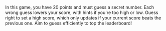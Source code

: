 In this game, you have 20 points and must guess a secret number. Each wrong guess lowers your score, with hints if you're too high or low. Guess right to set a high score, which only updates if your current score beats the previous one. Aim to guess efficiently to top the leaderboard!
